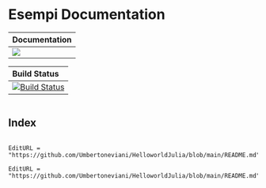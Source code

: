 # Esempi Documentation

| **Documentation** |
|:------------ |
| [![](https://img.shields.io/badge/docs-stable-blue.svg)](https://github.com/Umbertoneviani/HelloworldJulia/actions/workflows/Documentation.yml/badge.svg)


| **Build Status** |
|:------------ |
| [![Build Status](https://github.com/Umbertoneviani/HelloworldJulia/workflows/CI.yml/badge.svg?branch=main)](https://github.com/Umbertoneviani/HelloworldJulia/actions?query=workflow%3ACI)


```@contents
```

## Index

```@index

```


```@meta
EditURL = "https://github.com/Umbertoneviani/HelloworldJulia/blob/main/README.md"
```


```@meta
EditURL = "https://github.com/Umbertoneviani/HelloworldJulia/blob/main/README.md"
```
